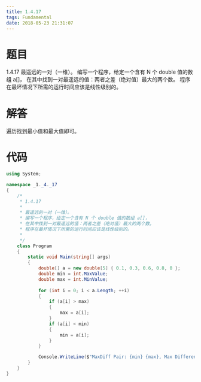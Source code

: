 ```yaml
---
title: 1.4.17
tags: Fundamental
date: 2018-05-23 21:31:07
---
```


# 题目

1.4.17
最遥远的一对（一维）。 
编写一个程序，给定一个含有 N 个 double 值的数组 a[]， 在其中找到一对最遥远的值：两者之差（绝对值）最大的两个数。 
程序在最坏情况下所需的运行时间应该是线性级别的。

# 解答

遍历找到最小值和最大值即可。

# 代码

```csharp
using System;

namespace _1._4._17
{
    /*
     * 1.4.17
     * 
     * 最遥远的一对（一维）。
     * 编写一个程序，给定一个含有 N 个 double 值的数组 a[]，
     * 在其中找到一对最遥远的值：两者之差（绝对值）最大的两个数。
     * 程序在最坏情况下所需的运行时间应该是线性级别的。
     * 
     */
    class Program
    {
        static void Main(string[] args)
        {
            double[] a = new double[5] { 0.1, 0.3, 0.6, 0.8, 0 };
            double min = int.MaxValue;
            double max = int.MinValue;
            
            for (int i = 0; i < a.Length; ++i)
            {
                if (a[i] > max)
                {
                    max = a[i];
                }
                if (a[i] < min)
                {
                    min = a[i];
                }
            }

            Console.WriteLine($"MaxDiff Pair: {min} {max}, Max Difference: {Math.Abs(max - min)}");
        }
    }
}
```
